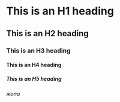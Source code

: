 # This is an H1 heading
## This is an H2 heading
### This is an H3 heading
#### This is an H4 heading
##### This is an H5 heading
###### жопа
